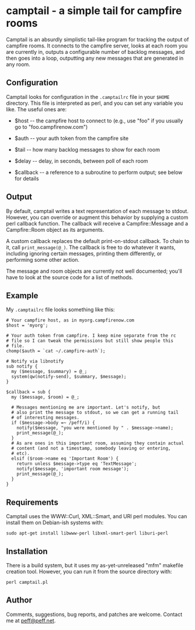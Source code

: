 camptail - a simple tail for campfire rooms
===========================================

Camptail is an absurdly simplistic tail-like program for tracking the
output of campfire rooms. It connects to the campfire server, looks at
each room you are currently in, outputs a configurable number of backlog
messages, and then goes into a loop, outputting any new messages that
are generated in any room.

Configuration
-------------

Camptail looks for configuration in the `.camptailrc` file in your
`$HOME` directory. This file is interpreted as perl, and you can set any
variable you like. The useful ones are:

  * $host -- the campfire host to connect to (e.g., use "foo" if you
    usually go to "foo.campfirenow.com")

  * $auth -- your auth token from the campfire site

  * $tail -- how many backlog messages to show for each room

  * $delay -- delay, in seconds, between poll of each room

  * $callback -- a reference to a subroutine to perform output; see
    below for details

Output
------

By default, camptail writes a text representation of each message to
stdout. However, you can override or augment this behavior by supplying
a custom perl callback function. The callback will receive a
Campfire::Message and a Campfire::Room object as its arguments.

A custom callback replaces the default print-on-stdout callback. To
chain to it, call `print_message(@_)`.  The callback is free to do
whatever it wants, including ignoring certain messages, printing them
differently, or performing some other action.

The message and room objects are currently not well documented; you'll
have to look at the source code for a list of methods.

Example
-------

My `.camptailrc` file looks something like this:

    # Your campfire host, as in myorg.campfirenow.com
    $host = 'myorg';

    # Your auth token from campfire. I keep mine separate from the rc
    # file so I can tweak the permissions but still show people this
    # file.
    chomp($auth = `cat ~/.campfire-auth`);

    # Notify via libnotify
    sub notify {
      my ($message, $summary) = @_;
      system(qw(notify-send), $summary, $message);
    }

    $callback = sub {
      my ($message, $room) = @_;

      # Messages mentioning me are important. Let's notify, but
      # also print the message to stdout, so we can get a running tail
      # of interesting messages.
      if ($message->body =~ /peff/i) {
        notify($message, "you were mentioned by " . $message->name);
        print_message(@_);
      }
      # As are ones in this important room, assuming they contain actual
      # content (and not a timestamp, somebody leaving or entering,
      # etc).
      elsif ($room->name eq 'Important Room') {
        return unless $message->type eq 'TextMessage';
        notify($message, 'important room message');
        print_message(@_);
      }
    }

Requirements
------------

Camptail uses the WWW::Curl, XML::Smart, and URI perl modules. You can
install them on Debian-ish systems with:

    sudo apt-get install libwww-perl libxml-smart-perl liburi-perl

Installation
------------

There is a build system, but it uses my as-yet-unreleased "mfm" makefile
creation tool. However, you can run it from the source directory with:

    perl camptail.pl

Author
------

Comments, suggestions, bug reports, and patches are welcome. Contact me
at <peff@peff.net>.
